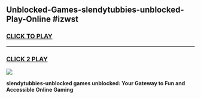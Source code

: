 
## Unblocked-Games-slendytubbies-unblocked-Play-Online #izwst
<h3>
<a href="https://news.freeplayer.one?title=slendytubbies-unblocked&ref=3">CLICK TO PLAY</a></h3>
<hr>

<h3>
<a href="https://news.freeplayer.one?title=slendytubbies-unblocked&ref=3">CLICK 2 PLAY</a>
  
</h3>

<a href="https://news.freeplayer.one?title=slendytubbies-unblocked&ref=3"><img src="https://clearcache.store/games.png"></a>


**slendytubbies-unblocked games unblocked: Your Gateway to Fun and Accessible Online Gaming**
